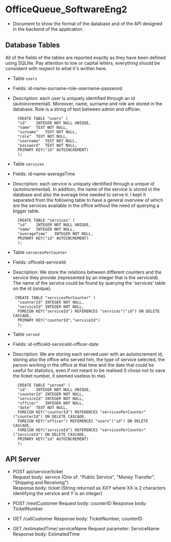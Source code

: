 # OfficeQueue_SoftwareEng2
- Document to show the format of the database and of the API designed in the backend of the application.
## Database Tables
All of the fields of the tables are reported exactly as they have been defined using SQLlite. Pay attention to low or capital letters, everything should be consistent with respect to what it's written here.
- Table `users` 
- Fields: id-name-surname-role-username-password
- Description: each user is uniquely identified through an id (autoincremental). Moreover, name, surname and role are stored in the database. Role is a string of text between admin and officier.
  ```
    CREATE TABLE "users" (
	"id"	INTEGER NOT NULL UNIQUE,
	"name"	TEXT NOT NULL,
	"surname"	TEXT NOT NULL,
	"role"	TEXT NOT NULL,
	"username"	TEXT NOT NULL,
	"password"	TEXT NOT NULL,
	PRIMARY KEY("id" AUTOINCREMENT)
	);
  ```
- Table `services` 
- Fields: id-name-averageTime
- Description: each service is uniquely identified through a unique id (autoincremental). In addition, the name of the service is stored in the database and also the average time needed to serve it. I kept it separated from the following table to have a general overview of which are the services available in the office without the need of querying a bigger table.
  ```
   	CREATE TABLE "services" (
	"id"	INTEGER NOT NULL UNIQUE,
	"name"	INTEGER NOT NULL,
	"averageTime"	INTEGER NOT NULL,
	PRIMARY KEY("id" AUTOINCREMENT)
	);
  ```

- Table `servecesPerCounter`
- Fields: officeId-serviceId
- Description: We store the relations between different counters and the service they provide (represented by an integer that is the serviceId). The name of the service could be found by querying the 'services' table on the id (unique). 
  ```
   CREATE TABLE "servicesPerCounter" (
	"counterId"	INTEGER NOT NULL,
	"serviceId"	INTEGER NOT NULL,
	FOREIGN KEY("serviceId") REFERENCES "services"("id") ON DELETE CASCADE,
	PRIMARY KEY("counterId","serviceId")
	);
  ```
- Table `served` 
- Fields: id-officeId-serviceId-officer-date
- Description: We are storing each served user with an autoincrement id, storing also the office who served him, the type of service selected, the person working in the office at that time and the date that could be useful for statistics, even if not meant to be realised (I chose not to save the ticket number, it seemed useless to me).
  ```
    CREATE TABLE "served" (
	"id"	INTEGER NOT NULL UNIQUE,
	"counterId"	INTEGER NOT NULL,
	"serviceId"	INTEGER NOT NULL,
	"officer"	INTEGER NOT NULL,
	"date"	TEXT NOT NULL,
	FOREIGN KEY("counterId") REFERENCES "servicesPerCounter"("counterId") ON DELETE CASCADE,
	FOREIGN KEY("officer") REFERENCES "users"("id") ON DELETE CASCADE,
	FOREIGN KEY("serviceId") REFERENCES "servicesPerCounter"("serviceId") ON DELETE CASCADE,
	PRIMARY KEY("id" AUTOINCREMENT)
	);
  ```

## API Server

- POST api/service/ticket   
  Request body: service  (One of: "Public Service", "Money Transfer", "Shipping and Receiving")  
  Response body: ticket  (String returned as XXY where XX is 2 characters identifying the service and Y is an integer)
  

- POST /nextCustomer
  Request body: counterID
  Response body: TicketNumber

- GET /callCustomer
  Response body: TicketNumber, counterID

- GET /estimatedTime/:serviceName
  Request parameter: ServiceName
  Response body: EstimatedTime
